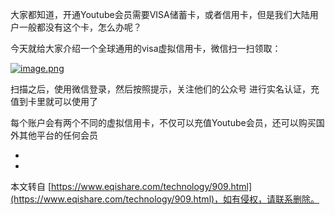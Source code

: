  大家都知道，开通Youtube会员需要VISA储蓄卡，或者信用卡，但是我们大陆用户一般都没有这个卡，怎么办呢？

 今天就给大家介绍一个全球通用的visa虚拟信用卡，微信扫一扫领取：

[![image.png](https://www.eqishare.com/zb_users/upload/2022/02/202202141644809467141302.png)](https://www.blogger.com/blog/post/edit/3558060037912836527/1563865109999118644#)

 扫描之后，使用微信登录，然后按照提示，关注他们的公众号 进行实名认证，充值到卡里就可以使用了

 每个账户会有两个不同的虚拟信用卡，不仅可以充值Youtube会员，还可以购买国外其他平台的任何会员

-

-

本文转自 [https://www.eqishare.com/technology/909.html](https://www.eqishare.com/technology/909.html)，如有侵权，请联系删除。